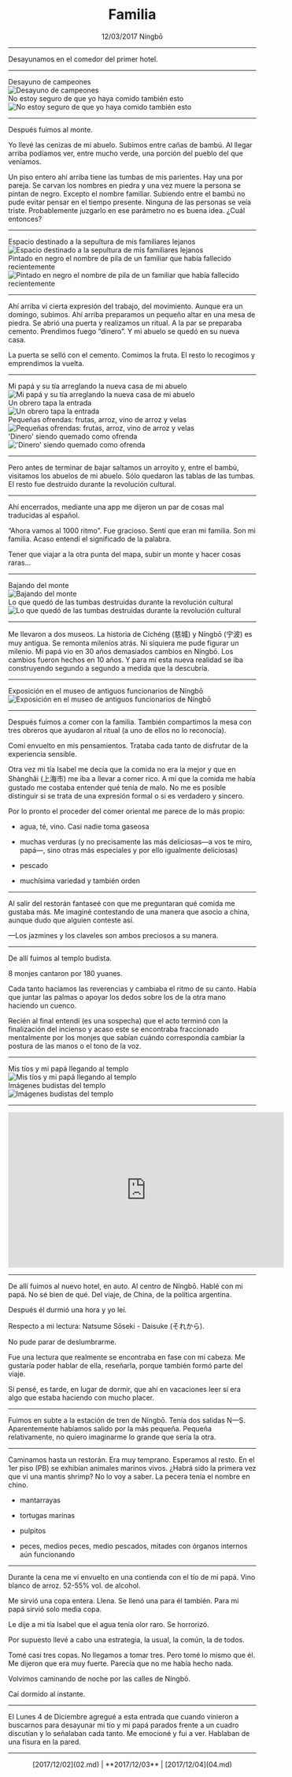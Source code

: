 # <center>Familia</center>

<center>
12/03/2017  
Níngbō
</center>

---

Desayunamos en el comedor del primer hotel.

---

<div class="swiper my-carousel">
  <div class="swiper-wrapper">
    <div class="swiper-slide">
      <div class="slide-title">Desayuno de campeones</div><img src="/imgs/LD00301.jpg" alt="Desayuno de campeones">
    </div>
    <div class="swiper-slide">
      <div class="slide-title">No estoy seguro de que yo haya comido también esto</div><img src="/imgs/LD00302.jpg" alt="No estoy seguro de que yo haya comido también esto">
    </div>
  </div>
  <div class="swiper-pagination"></div>
  <div class="swiper-button-prev"></div>
  <div class="swiper-button-next"></div>
</div>

---

Después fuimos al monte.

Yo llevé las cenizas de mi abuelo. Subimos entre cañas de bambú. Al llegar arriba podíamos ver, entre mucho verde, una porción del pueblo del que veníamos.

Un piso entero ahí arriba tiene las tumbas de mis parientes. Hay una por pareja. Se carvan los nombres en piedra y una vez muere la persona se pintan de negro. Excepto el nombre familiar. Subiendo entre el bambú no pude evitar pensar en el tiempo presente. Ninguna de las personas se veía triste. Probablemente juzgarlo en ese parámetro no es buena idea. ¿Cuál entonces?

---

<div class="swiper my-carousel">
  <div class="swiper-wrapper">
    <div class="swiper-slide">
      <div class="slide-title">Espacio destinado a la sepultura de mis familiares lejanos</div><img src="/imgs/LD00303.jpg" alt="Espacio destinado a la sepultura de mis familiares lejanos">
    </div>
    <div class="swiper-slide">
        <div class="slide-title">Pintado en negro el nombre de pila de un familiar que había fallecido recientemente</div><img src="/imgs/LD00304.jpg" alt="Pintado en negro el nombre de pila de un familiar que había fallecido recientemente">
    </div>
  </div>
  <div class="swiper-pagination"></div>
  <div class="swiper-button-prev"></div>
  <div class="swiper-button-next"></div>
</div>

---

Ahí arriba vi cierta expresión del trabajo, del movimiento. Aunque era un domingo, subimos. Ahí arriba preparamos un pequeño altar en una mesa de piedra. Se abrió una puerta y realizamos un ritual. A la par se preparaba cemento. Prendimos fuego “dinero”. Y mi abuelo se quedó en su nueva casa.

La puerta se selló con el cemento. Comimos la fruta. El resto lo recogimos y emprendimos la vuelta.

---

<div class="swiper my-carousel">
  <div class="swiper-wrapper">
    <div class="swiper-slide">
      <div class="slide-title">Mi papá y su tía arreglando la nueva casa de mi abuelo</div><img src="/imgs/LD00305.jpg" alt="Mi papá y su tía arreglando la nueva casa de mi abuelo">
    </div>
    <div class="swiper-slide">
      <div class="slide-title">Un obrero tapa la entrada</div><img src="/imgs/LD00306.jpg" alt="Un obrero tapa la entrada">
    </div>
    <div class="swiper-slide">
      <div class="slide-title">Pequeñas ofrendas: frutas, arroz, vino de arroz y velas</div><img src="/imgs/LD00307.jpg" alt="Pequeñas ofrendas: frutas, arroz, vino de arroz y velas">
    </div>
    <div class="swiper-slide">
      <div class="slide-title">'Dinero' siendo quemado como ofrenda</div><img src="/imgs/LD00308.jpg" alt="'Dinero' siendo quemado como ofrenda">
    </div>
  </div>
  <div class="swiper-pagination"></div>
  <div class="swiper-button-prev"></div>
  <div class="swiper-button-next"></div>
</div>

---

Pero antes de terminar de bajar saltamos un arroyito y, entre el bambú, visitamos los abuelos de mi abuelo. Sólo quedaron las tablas de las tumbas. El resto fue destruido durante la revolución cultural.

---

Ahí encerrados, mediante una app me dijeron un par de cosas mal traducidas al español.

“Ahora vamos al 1000 ritmo”. Fue gracioso. Sentí que eran mi familia. Son mi familia. Acaso entendí el significado de la palabra.

Tener que viajar a la otra punta del mapa, subir un monte y hacer cosas raras…

---

<div class="swiper my-carousel">
  <div class="swiper-wrapper">
    <div class="swiper-slide">
      <div class="slide-title">Bajando del monte</div><img src="/imgs/LD00309.jpg" alt="Bajando del monte">
    </div>
    <div class="swiper-slide">
      <div class="slide-title">Lo que quedó de las tumbas destruidas durante la revolución cultural</div><img src="/imgs/LD00310.jpg" alt="Lo que quedó de las tumbas destruidas durante la revolución cultural">
    </div>
  </div>
  <div class="swiper-pagination"></div>
  <div class="swiper-button-prev"></div>
  <div class="swiper-button-next"></div>
</div>

---

Me llevaron a dos museos. La historia de Cíchéng (慈城) y Níngbō (宁波) es muy antigua. Se remonta milenios atrás. Ni siquiera me pude figurar un milenio. Mi papá vio en 30 años demasiados cambios en Níngbō. Los cambios fueron hechos en 10 años. Y para mí esta nueva realidad se iba construyendo segundo a segundo a medida que la descubría.

---

<div class="swiper my-carousel">
  <div class="swiper-wrapper">
    <div class="swiper-slide">
      <div class="slide-title">Exposición en el museo de antiguos funcionarios de Níngbō</div><img src="/imgs/LD00311.jpg" alt="Exposición en el museo de antiguos funcionarios de Níngbō">
    </div>
  </div>
  <div class="swiper-pagination"></div>
</div>

---

Después fuimos a comer con la familia. También compartimos la mesa con tres obreros que ayudaron al ritual (a uno de ellos no lo reconocía).

Comí envuelto en mis pensamientos. Trataba cada tanto de disfrutar de la experiencia sensible.

Otra vez mi tía Isabel me decía que la comida no era la mejor y que en Shànghǎi (上海市) me iba a llevar a comer rico. A mí que la comida me había gustado me costaba entender qué tenía de malo. No me es posible distinguir si se trata de una expresión formal o si es verdadero y sincero.

Por lo pronto el proceder del comer oriental me parece de lo más propio:


- agua, té, vino. Casi nadie toma gaseosa

- muchas verduras (y no precisamente las más deliciosas—a vos te miro, papá—, sino otras más especiales y por ello igualmente deliciosas)

- pescado

- muchísima variedad y también orden


---

Al salir del restorán fantaseé con que me preguntaran qué comida me gustaba más. Me imaginé contestando de una manera que asocio a china, aunque dudo que alguien conteste así.


—Los jazmines y los claveles son ambos preciosos a su manera.


---

De allí fuimos al templo budista.

8 monjes cantaron por 180 yuanes.

Cada tanto hacíamos las reverencias y cambiaba el ritmo de su canto. Había que juntar las palmas o apoyar los dedos sobre los de la otra mano haciendo un cuenco.

Recién al final entendí (es una sospecha) que el acto terminó con la finalización del incienso y acaso este se encontraba fraccionado mentalmente por los monjes que sabían cuándo correspondía cambiar la postura de las manos o el tono de la voz.

---

<div class="swiper my-carousel">
  <div class="swiper-wrapper">
    <div class="swiper-slide"><div class="slide-title">Mis tíos y mi papá llegando al templo</div><img src="/imgs/LD00312c.jpg" alt="Mis tíos y mi papá llegando al templo"></div>
    <div class="swiper-slide"><div class="slide-title">Imágenes budistas del templo</div><img src="/imgs/LD00312.jpg" alt="Imágenes budistas del templo"></div>
  </div>
  <div class="swiper-pagination"></div>
  <div class="swiper-button-prev"></div>
  <div class="swiper-button-next"></div>
</div>

---

<center><iframe width="560" height="315" src="https://www.youtube-nocookie.com/embed/d5iFq6i6O20" frameborder="0" allowfullscreen></iframe></center>

---

De allí fuimos al nuevo hotel, en auto. Al centro de Níngbō. Hablé con mi papá. No sé bien de qué. Del viaje, de China, de la política argentina.

Después él durmió una hora y yo leí.

Respecto a mi lectura: Natsume Sōseki - Daisuke (それから).

No pude parar de deslumbrarme.

Fue una lectura que realmente se encontraba en fase con mi cabeza. Me gustaría poder hablar de ella, reseñarla, porque también formó parte del viaje.

Sí pensé, es tarde, en lugar de dormir, que ahí en vacaciones leer sí era algo que estaba haciendo con mucho placer.


---

Fuimos en subte a la estación de tren de Níngbō. Tenía dos salidas N—S. Aparentemente habíamos salido por la más pequeña. Pequeña relativamente, no quiero imaginarme lo grande que sería la otra.


---

Caminamos hasta un restorán. Era muy temprano. Esperamos al resto. En el 1er piso (PB) se exhibían animales marinos vivos. ¿Habrá sido la primera vez que vi una mantis shrimp? No lo voy a saber. La pecera tenía el nombre en chino.

- mantarrayas

- tortugas marinas

- pulpitos

- peces, medios peces, medio pescados, mitades con órganos internos aún funcionando

---

Durante la cena me vi envuelto en una contienda con el tío de mi papá. Vino blanco de arroz. 52-55% vol. de alcohol.

Me sirvió una copa entera. Llena. Se llenó una para él también. Para mi papá sirvió solo media copa.

Le dije a mi tía Isabel que el agua tenía olor raro. Se horrorizó.

Por supuesto llevé a cabo una estrategia, la usual, la común, la de todos.

Tomé casi tres copas. No llegamos a tomar tres. Pero tomé lo mismo que él. Me dijeron que era muy fuerte. Parecía que no me había hecho nada.

Volvimos caminando de noche por las calles de Níngbō.

Caí dormido al instante.

---

El Lunes 4 de Diciembre agregué a esta entrada que cuando vinieron a buscarnos para desayunar mi tío y mi papá parados frente a un cuadro discutían y lo señalaban cada tanto. Me emocioné y fui a ver. Hablaban de una fisura en la pared.

---

<center>
[2017/12/02](02.md) | **2017/12/03** | [2017/12/04](04.md)
</center>
